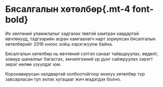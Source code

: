 # Бясалгалын хөтөлбөр{.mt-4 font-bold}

Их хөлгөний уламжлалыг хадгалах төвтэй хамтран хавдартай өвчтөнүүд, тэдгээрийн асран хамгаалагч нарт зориулсан бясалгалын хөтөлбөрийг 2016 оноос хойш хэрэгжүүлж байна. 

Бясалгалын хөтөлбөр нь өвчтөний сэтгэл санааг тайвшруулах, өвдөлт, зовиур шаналлыг багасгах, эмчилгээний үр дүнг сайжруулах зэрэгт эерэг нөлөө үзүүлдэг юм.

Коронавирусын халдвартай холбоотойгоор энэхүү хөтөлбөр түр завсарласан тул эхлэх хугацааг жич мэдэгдэх болно.

